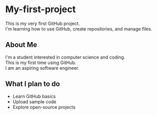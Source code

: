 # My-first-project

This is my very first GitHub project.  
I'm learning how to use GitHub, create repositories, and manage files.

## About Me
I'm a student interested in computer science and coding.  
This is my first time using GitHub.  
I am an aspiring software engineer.

## What I plan to do
- Learn GitHub basics  
- Upload sample code  
- Explore open-source projects
